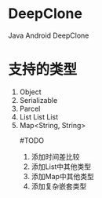 # DeepClone
Java Android DeepClone

# 支持的类型
1. Object
2. Serializable
3. Parcel
4. List<Double>  List<String>  List<Object>
5. Map<String, String>
  
  
#TODO
1. 添加时间差比较
2. 添加List中其他类型
3. 添加Map中其他类型
4. 添加复杂嵌套类型
